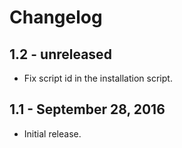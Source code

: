 Changelog
=========

1.2 - unreleased
----------------

  * Fix script id in the installation script.

1.1 - September 28, 2016
-----------------------

  * Initial release.
